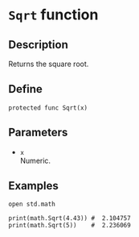 # ``Sqrt`` function

## Description
Returns the square root.

## Define
```
protected func Sqrt(x)
```

## Parameters
+ ``x`` <br>
Numeric.

## Examples
```
open std.math

print(math.Sqrt(4.43)) #  2.104757
print(math.Sqrt(5))    #  2.236069
```

